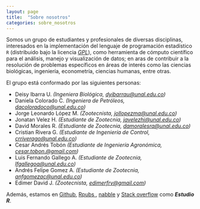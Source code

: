 ```yaml
---
layout: page
title:  "Sobre nosotros"
categories: sobre_nosotros
---
```


Somos un grupo de estudiantes y profesionales de diversas disciplinas, interesados en la implementación del lenguaje de programación estadístico `R` (distribuido bajo la licencia [*GPL*](https://en.wikipedia.org/wiki/GNU_General_Public_License)), como herramienta de cómputo científico para el análisis, manejo y visualización de datos; en aras de contribuir a la resolución de problemas específicos en áreas de interés como las ciencias biológicas, ingeniería, econometría, ciencias humanas, entre otras.

El grupo está conformado por las siguientes personas:

- Deisy Ibarra U. *(Ingeniera Biológica, <dyibarrau@unal.edu.co>)*
- Daniela Colorado C. *(Ingeniera de Petróleos, <dacoloradoco@unal.edu.co>)*
- Jorge Leonardo López M. *(Zootecnista,  <jollopezma@unal.edu.co>)*
- Jonatan Velez H. *(Estudiante de Zootecnia, <javelezhi@unal.edu.co>)*
- David Morales R. *(Estudiante de Zootecnia, <damoralesra@unal.edu.co>)*
- Cristian Rivera G. *(Estudiante de Ingeniería de Control, <crriverago@unal.edu.co>)*
- Cesar Andrés Tobón *(Estudiante de Ingeniería Agronómica, <cesar.tobon.@gmail.com>)*
- Luis Fernando Gallego A. *(Estudiante de Zootecnia, <lfgallegoa@unal.edu.co>)*
- Andrés Felipe Gomez A. *(Estudiante de Zootecnia, <anfgomezac@unal.edu.co>)*
- Edimer David J. *(Zootecnista, <edimerfrv@gmail.com>)*

Además, estamos en [Github](https://github.com/EstudioR), [Rpubs ](https://rpubs.com/Estudio_R), [nabble](http://estudio-r-aed.22873.n8.nabble.com/) y [Stack overflow](https://stackoverflow.com/users/9129406/estudio-r) como ***Estudio R***.
